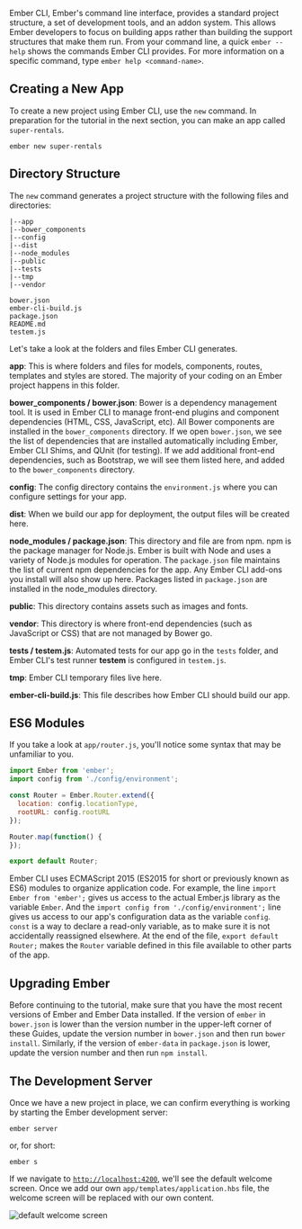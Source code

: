 Ember CLI, Ember's command line interface, provides a standard project
structure, a set of development tools, and an addon system.
This allows Ember developers to focus on building apps rather
than building the support structures that make them run.
From your command line, a quick `ember --help` shows
the commands Ember CLI provides. For more information on a specific command,
type `ember help <command-name>`.

## Creating a New App

To create a new project using Ember CLI, use the `new` command. In preparation
for the tutorial in the next section, you can make an app called `super-rentals`.

```shell
ember new super-rentals
```

## Directory Structure

The `new` command generates a project structure with the following files and
directories:

```text
|--app
|--bower_components
|--config
|--dist
|--node_modules
|--public
|--tests
|--tmp
|--vendor

bower.json
ember-cli-build.js
package.json
README.md
testem.js
```

Let's take a look at the folders and files Ember CLI generates.

**app**: This is where folders and files for models, components, routes,
templates and styles are stored. The majority of your coding on an Ember
project happens in this folder.

**bower_components / bower.json**: Bower is a dependency management tool.
It is used in Ember CLI to manage front-end plugins and component dependencies
(HTML, CSS, JavaScript, etc).  All Bower components are installed in the
`bower_components` directory.  If we open `bower.json`, we see the list of
dependencies that are installed automatically including Ember, Ember
CLI Shims, and QUnit (for testing). If we add additional
front-end dependencies, such as Bootstrap, we will see them listed here, and
added to the `bower_components` directory.

**config**: The config directory contains the `environment.js` where you can
configure settings for your app.

**dist**: When we build our app for deployment, the output files will be created
here.

**node_modules / package.json**: This directory and file are from npm.
npm is the package manager for Node.js. Ember is built with Node and uses a
variety of Node.js modules for operation. The `package.json` file maintains the
list of current npm dependencies for the app.  Any Ember CLI
add-ons you install will also show up here. Packages listed in `package.json`
are installed in the node_modules directory.

**public**: This directory contains assets such as images and fonts.

**vendor**: This directory is where front-end dependencies (such as JavaScript
or CSS) that are not managed by Bower go.

**tests / testem.js**: Automated tests for our app go in the `tests` folder,
and Ember CLI's test runner **testem** is configured in `testem.js`.

**tmp**: Ember CLI temporary files live here.

**ember-cli-build.js**: This file describes how Ember CLI should build our app.

## ES6 Modules

If you take a look at `app/router.js`, you'll notice some syntax that may be
unfamiliar to you.

```javascript {data-filename=app/router.js}
import Ember from 'ember';
import config from './config/environment';

const Router = Ember.Router.extend({
  location: config.locationType,
  rootURL: config.rootURL
});

Router.map(function() {
});

export default Router;
```

Ember CLI uses ECMAScript 2015 (ES2015 for short or previously known as ES6) modules to organize application
code.
For example, the line `import Ember from 'ember';` gives us access to the actual
Ember.js library as the variable `Ember`. And the `import config from
'./config/environment';` line gives us access to our app's configuration data
as the variable `config`. `const` is a way to declare a read-only variable, 
as to make sure it is not accidentally reassigned elsewhere. At the end of the file,
`export default Router;` makes the `Router` variable defined in this file available 
to other parts of the app.

## Upgrading Ember

Before continuing to the tutorial, make sure that you have the most recent
versions of Ember and Ember Data installed. If the version of `ember` in
`bower.json` is lower than the version number in the upper-left corner of these
Guides, update the version number in `bower.json` and then run `bower install`.
Similarly, if the version of `ember-data` in `package.json` is lower, update the
version number and then run `npm install`.

## The Development Server

Once we have a new project in place, we can confirm everything is working by
starting the Ember development server:

```shell
ember server
```

or, for short:

```shell
ember s
```

If we navigate to [`http://localhost:4200`](http://localhost:4200), we'll see the default welcome screen.
Once we add our own `app/templates/application.hbs` file, the welcome screen will be replaced with our own content.

![default welcome screen](/images/ember-cli/default-welcome-page.png)
